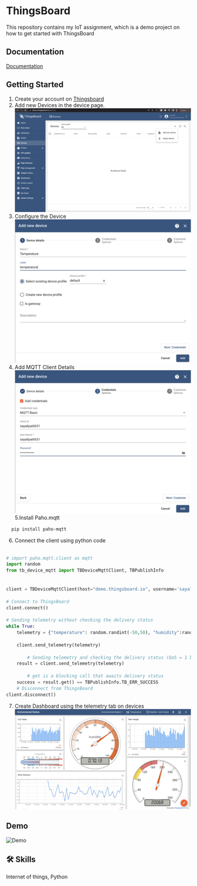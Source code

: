 # ThingsBoard
This repository contains my IoT assignment, which is a demo project on how to get started with ThingsBoard


## Documentation

[Documentation](https://thingsboard.io/docs/getting-started-guides/helloworld/?connectdevice=mqtt-linux)

## Getting Started

1. Create your account on [Thingsboard](https://thingsboard.io/)
2. Add new Devices in the device page.
![New Device](https://github.com/sayali1998/ThingsBoard/blob/main/Adding%20Device.png)
3. Configure the Device
![Device Configuration](https://github.com/sayali1998/ThingsBoard/blob/main/New%20Device.png)
4. Add MQTT Client Details
![Adding Details](https://github.com/sayali1998/ThingsBoard/blob/main/Add%20MQTT%20Client.png)
5.Install Paho.mqtt

```bash
  pip install paho-mqtt
```
6. Connect the client using python code

```python

# import paho.mqtt.client as mqtt
import random
from tb_device_mqtt import TBDeviceMqttClient, TBPublishInfo


client = TBDeviceMqttClient(host="demo.thingsboard.io", username='sayalipatil631', password='Qwerty@123456', client_id='sayalipatil631')

# Connect to ThingsBoard
client.connect()

# Sending telemetry without checking the delivery status
while True:
    telemetry = {"temperature": random.randint(-50,50), "humidity":random.randint(0,100) , "Co2 sensor" :random.randint(300,2000), "rain height": random.randint(0,50), "wind direction": random.randint(0,360), "wind Intensity": random.randint(0,100)}

    client.send_telemetry(telemetry) 
        
        # Sending telemetry and checking the delivery status (QoS = 1 by default)
    result = client.send_telemetry(telemetry)
        
        # get is a blocking call that awaits delivery status  
    success = result.get() == TBPublishInfo.TB_ERR_SUCCESS
    # Disconnect from ThingsBoard
client.disconnect()

```
7. Create Dashboard using the telemetry tab on devices
![Dashboard](https://github.com/sayali1998/ThingsBoard/blob/main/Dashboard.png)

## Demo

![Demo](https://github.com/sayali1998/ThingsBoard/blob/main/Recording.gif)

## 🛠 Skills
Internet of things, Python
    
